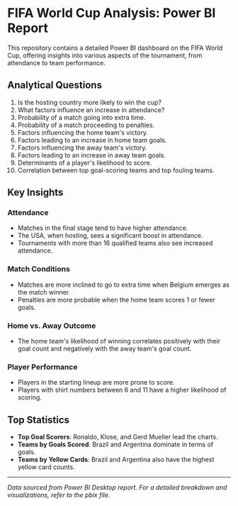 # FIFA World Cup Analysis: Power BI Report

This repository contains a detailed Power BI dashboard on the FIFA World Cup, offering insights into various aspects of the tournament, from attendance to team performance.

## Analytical Questions
1. Is the hosting country more likely to win the cup?
2. What factors influence an increase in attendance?
3. Probability of a match going into extra time.
4. Probability of a match proceeding to penalties.
5. Factors influencing the home team's victory.
6. Factors leading to an increase in home team goals.
7. Factors influencing the away team's victory.
8. Factors leading to an increase in away team goals.
9. Determinants of a player's likelihood to score.
10. Correlation between top goal-scoring teams and top fouling teams.

## Key Insights

### Attendance
- Matches in the final stage tend to have higher attendance.
- The USA, when hosting, sees a significant boost in attendance.
- Tournaments with more than 16 qualified teams also see increased attendance.

### Match Conditions
- Matches are more inclined to go to extra time when Belgium emerges as the match winner.
- Penalties are more probable when the home team scores 1 or fewer goals.

### Home vs. Away Outcome
- The home team's likelihood of winning correlates positively with their goal count and negatively with the away team's goal count.

### Player Performance
- Players in the starting lineup are more prone to score.
- Players with shirt numbers between 6 and 11 have a higher likelihood of scoring.

## Top Statistics
- **Top Goal Scorers**: Ronaldo, Klose, and Gerd Mueller lead the charts.
- **Teams by Goals Scored**: Brazil and Argentina dominate in terms of goals.
- **Teams by Yellow Cards**: Brazil and Argentina also have the highest yellow card counts.

---

*Data sourced from Power BI Desktop report. For a detailed breakdown and visualizations, refer to the pbix file.*


